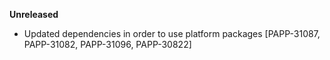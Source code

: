 **Unreleased**
* Updated dependencies in order to use platform packages [PAPP-31087, PAPP-31082, PAPP-31096, PAPP-30822]
